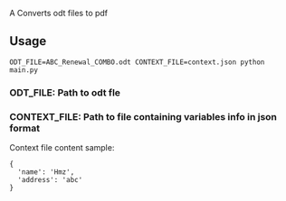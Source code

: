 A Converts odt files to pdf

## Usage

`ODT_FILE=ABC_Renewal_COMBO.odt CONTEXT_FILE=context.json python main.py`

### ODT_FILE: Path to odt fle

### CONTEXT_FILE: Path to file containing variables info in json format

Context file content sample: 
```
{
  'name': 'Hmz',
  'address': 'abc'
}
